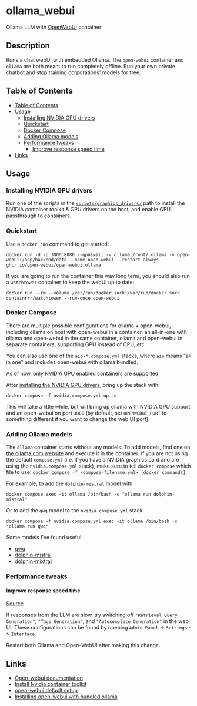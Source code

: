 # ollama_webui <!-- omit in toc -->

Ollama LLM with [OpenWebUI](https://github.com/open-webui/open-webui) container

## Description <!-- omit in toc -->

Runs a chat webUI with embedded Ollama. The `open-webui` container and `ollama` are both meant to run completely offline. Run your own private chatbot and stop training corporations' models for free.

## Table of Contents

- [Table of Contents](#table-of-contents)
- [Usage](#usage)
  - [Installing NVIDIA GPU drivers](#installing-nvidia-gpu-drivers)
  - [Quickstart](#quickstart)
  - [Docker Compose](#docker-compose)
  - [Adding Ollama models](#adding-ollama-models)
  - [Performance tweaks](#performance-tweaks)
    - [Improve response speed time](#improve-response-speed-time)
- [Links](#links)

## Usage

### Installing NVIDIA GPU drivers

Run one of the scripts in the [`scripts/graphics_drivers/`](./scripts/graphics_drivers/) path to install the NVIDIA container toolkit & GPU drivers on the host, and enable GPU passthrough to containers.

### Quickstart

Use a `docker run` command to get started:

```shell
docker run -d -p 3000:8080 --gpus=all -v ollama:/root/.ollama -v open-webui:/app/backend/data --name open-webui --restart always ghcr.io/open-webui/open-webui:ollama
```

If you are going to run the container this way long term, you should also run a `watchtower` container to keep the webUI up to date:

```shell
docker run --rm --volume /var/run/docker.sock:/var/run/docker.sock containrrr/watchtower --run-once open-webui
```

### Docker Compose

There are multiple possible configurations for ollama + open-webui, including ollama on host with open-webui in a container, an all-in-one with ollama and open-webui in the same container, ollama and open-webui in separate containers, supporting GPU instead of CPU, etc.

You can also use one of the `aio-*.compose.yml` stacks, where `aio` means "all in one" and includes open-webui with ollama bundled.

As of now, only NVIDIA GPU enabled containers are supported.

After [installing the NVIDIA GPU drivers](#installing-nvidia-gpu-drivers), bring up the stack with:

```shell
docker compose -f nvidia.compose.yml up -d
```

This will take a little while, but will bring up ollama with NVIDIA GPU support and an open-webui on port `3000` (by default, set `OPENWEBUI_PORT` to something different if you want to change the web UI port).

### Adding Ollama models

The `ollama` container starts without any models. To add models, find one on [the ollama.com website](https://ollama.com/search) and execute it in the container. If you are not using the default `compose.yml` (i.e. if you have a NVIDIA graphics card and are using the `nvidia.compose.yml` stack), make sure to tell `docker compose` which file to use: `docker compose -f <compose-filename.yml> [docker commands]`.

For example, to add the `dolphin-mistral` model with:

```shell
docker compose exec -it ollama /bin/bash -c "ollama run dolphin-mistral"
```

Or to add the `qwq` model to the `nvidia.compose.yml` stack:

```shell
docker compose -f nvidia.compose.yml exec -it ollama /bin/bash -c "ollama run qwq"
```

Some models I've found useful:

- [qwq](https://ollama.com/library/qwq)
- [dolphin-mistral](https://ollama.com/library/dolphin-mistral)
- [dolphin-mixtral](https://ollama.com/library/dolphin-mixtral)

### Performance tweaks

#### Improve response speed time

[Source](https://github.com/open-webui/open-webui/discussions/7821#discussioncomment-11641870)

If responses from the LLM are slow, try switching off `"Retrieval Query Generation"`, `"Tags Generation"`, and `"Autocomplete Generation"` in the web UI. These configurations can be found by opening `Admin Panel` -> `Settings` -> `Interface`.

Restart both Ollama and Open-WebUI after making this change.

## Links

- [Open-webui documentation](https://docs.openwebui.com/getting-started/)
- [Install Nvidia container toolkit](https://gist.github.com/GurucharanSavanth/ee67321a63975e1c26e0765e2561ae9d#install-docker-and-nvidia-container-toolkit)
- [open-webui default setup](https://github.com/open-webui/open-webui#installation-with-default-configuration)
- [Installing open-webui with bundled ollama](https://github.com/open-webui/open-webui#installing-open-webui-with-bundled-ollama-support)
